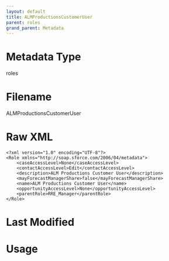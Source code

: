 ```yaml
---
layout: default
title: ALMProductionsCustomerUser
parent: roles
grand_parent: Metadata
---
```

# Metadata Type
roles


# Filename 
ALMProductionsCustomerUser


# Raw XML
```
<?xml version="1.0" encoding="UTF-8"?>
<Role xmlns="http://soap.sforce.com/2006/04/metadata">
    <caseAccessLevel>None</caseAccessLevel>
    <contactAccessLevel>Edit</contactAccessLevel>
    <description>ALM Productions Customer User</description>
    <mayForecastManagerShare>false</mayForecastManagerShare>
    <name>ALM Productions Customer User</name>
    <opportunityAccessLevel>None</opportunityAccessLevel>
    <parentRole>RRE_Manager</parentRole>
</Role>
```


# Last Modified


# Usage
